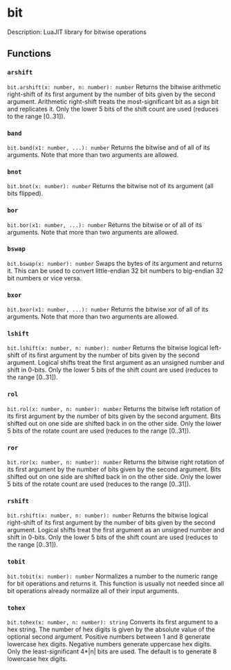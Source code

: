 # bit
Description:
LuaJIT library for bitwise operations

## Functions

### `arshift`
`bit.arshift(x: number, n: number): number`
Returns the bitwise arithmetic right-shift of its first argument by the number of bits given by the second argument. Arithmetic right-shift treats the most-significant bit as a sign bit and replicates it. Only the lower 5 bits of the shift count are used (reduces to the range [0..31]).

### `band`
`bit.band(x1: number, ...): number`
Returns the bitwise and of all of its arguments. Note that more than two arguments are allowed.

### `bnot`
`bit.bnot(x: number): number`
Returns the bitwise not of its argument (all bits flipped).

### `bor`
`bit.bor(x1: number, ...): number`
Returns the bitwise or of all of its arguments. Note that more than two arguments are allowed.

### `bswap`
`bit.bswap(x: number): number`
Swaps the bytes of its argument and returns it. This can be used to convert little-endian 32 bit numbers to big-endian 32 bit numbers or vice versa.

### `bxor`
`bit.bxor(x1: number, ...): number`
Returns the bitwise xor of all of its arguments. Note that more than two arguments are allowed.

### `lshift`
`bit.lshift(x: number, n: number): number`
Returns the bitwise logical left-shift of its first argument by the number of bits given by the second argument. Logical shifts treat the first argument as an unsigned number and shift in 0-bits. Only the lower 5 bits of the shift count are used (reduces to the range [0..31]).

### `rol`
`bit.rol(x: number, n: number): number`
Returns the bitwise left rotation of its first argument by the number of bits given by the second argument. Bits shifted out on one side are shifted back in on the other side. Only the lower 5 bits of the rotate count are used (reduces to the range [0..31]).

### `ror`
`bit.ror(x: number, n: number): number`
Returns the bitwise right rotation of its first argument by the number of bits given by the second argument. Bits shifted out on one side are shifted back in on the other side. Only the lower 5 bits of the rotate count are used (reduces to the range [0..31]).

### `rshift`
`bit.rshift(x: number, n: number): number`
Returns the bitwise logical right-shift of its first argument by the number of bits given by the second argument. Logical shifts treat the first argument as an unsigned number and shift in 0-bits. Only the lower 5 bits of the shift count are used (reduces to the range [0..31]).

### `tobit`
`bit.tobit(x: number): number`
Normalizes a number to the numeric range for bit operations and returns it. This function is usually not needed since all bit operations already normalize all of their input arguments.

### `tohex`
`bit.tohex(x: number, n: number): string`
Converts its first argument to a hex string. The number of hex digits is given by the absolute value of the optional second argument. Positive numbers between 1 and 8 generate lowercase hex digits. Negative numbers generate uppercase hex digits. Only the least-significant 4*|n| bits are used. The default is to generate 8 lowercase hex digits.